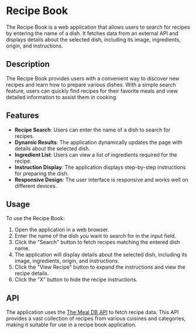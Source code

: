 # Recipe Book

The Recipe Book is a web application that allows users to search for recipes by entering the name of a dish. It fetches data from an external API and displays details about the selected dish, including its image, ingredients, origin, and instructions.

## Description

The Recipe Book provides users with a convenient way to discover new recipes and learn how to prepare various dishes. With a simple search feature, users can quickly find recipes for their favorite meals and view detailed information to assist them in cooking.

## Features

- **Recipe Search**: Users can enter the name of a dish to search for recipes.
- **Dynamic Results**: The application dynamically updates the page with details about the selected dish.
- **Ingredient List**: Users can view a list of ingredients required for the recipe.
- **Instruction Display**: The application displays step-by-step instructions for preparing the dish.
- **Responsive Design**: The user interface is responsive and works well on different devices.

## Usage

To use the Recipe Book:

1. Open the application in a web browser.
2. Enter the name of the dish you want to search for in the input field.
3. Click the "Search" button to fetch recipes matching the entered dish name.
4. The application will display details about the selected dish, including its image, ingredients, origin, and instructions.
5. Click the "View Recipe" button to expand the instructions and view the recipe details.
6. Click the "X" button to hide the recipe instructions.

## API

The application uses the [The Meal DB API](https://www.themealdb.com/api.php) to fetch recipe data. This API provides a vast collection of recipes from various cuisines and categories, making it suitable for use in a recipe book application.
